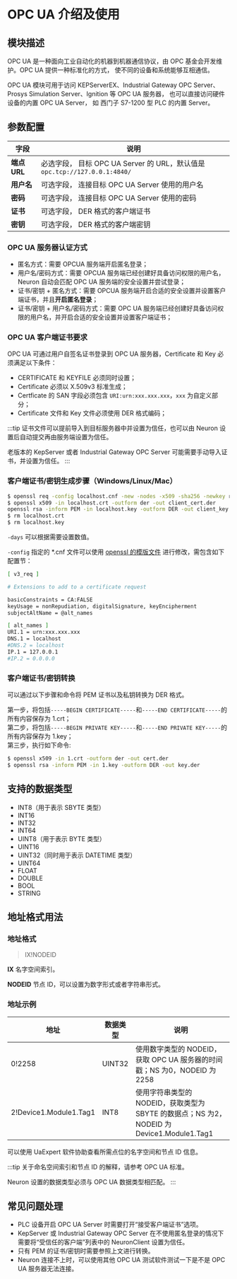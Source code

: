 # OPC UA 介绍及使用

## 模块描述

OPC UA 是一种面向工业自动化的机器到机器通信协议，由 OPC 基金会开发维护。OPC UA 提供一种标准化的方式， 使不同的设备和系统能够互相通信。

OPC UA 模块可用于访问 KEPServerEX、Industrial Gateway OPC Server、Prosys Simulation Server、Ignition 等 OPC UA 服务器， 也可以直接访问硬件设备的内置 OPC UA Server， 如 西门子 S7-1200 型 PLC 的内置 Server。

## 参数配置

| 字段               | 说明                        |
| ----------------- | --------------------------- |
| **端点 URL**      | 必选字段， 目标 OPC UA Server 的 URL，默认值是`opc.tcp://127.0.0.1:4840/` |
| **用户名**        | 可选字段， 连接目标 OPC UA Server 使用的用户名     |
| **密码**          | 可选字段， 连接目标 OPC UA Server 使用的密码       |
| **证书**          | 可选字段， DER 格式的客户端证书          |
| **密钥**          | 可选字段， DER 格式的客户端密钥   |

### OPC UA 服务器认证方式

* 匿名方式：需要 OPCUA 服务端开启匿名登录；
* 用户名/密码方式：需要 OPCUA 服务端已经创建好具备访问权限的用户名，Neuron 自动会匹配 OPC UA 服务端的安全设置并尝试登录；
* 证书/密钥 + 匿名方式：需要 OPCUA 服务端开启合适的安全设置并设置客户端证书，并且**开启匿名登录**；
* 证书/密钥 + 用户名/密码方式：需要 OPC UA 服务端已经创建好具备访问权限的用户名，并开启合适的安全设置并设置客户端证书；

### OPC UA 客户端证书要求

OPC UA 可通过用户自签名证书登录到 OPC UA 服务器，Certificate 和 Key 必须满足以下条件：
* CERTIFICATE 和 KEYFILE 必须同时设置；
* Certificate 必须以 X.509v3 标准生成；
* Certficate 的 SAN 字段必须包含 `URI:urn:xxx.xxx.xxx`，`xxx` 为自定义部分；
* Certificate 文件和 Key 文件必须使用 DER 格式编码；

:::tip
证书文件可以提前导入到目标服务器中并设置为信任，也可以由 Neuron 设置后自动提交再由服务端设置为信任。

老版本的 KepServer 或者 Industrial Gateway OPC Server 可能需要手动导入证书，并设置为信任。
:::

### 客户端证书/密钥生成步骤（Windows/Linux/Mac）

```sh
$ openssl req -config localhost.cnf -new -nodes -x509 -sha256 -newkey rsa:2048 -keyout localhost.key -days 365 -subj "/C=DE/O=neuron/CN=NeuronClient@localhost" -out localhost.crt
$ openssl x509 -in localhost.crt -outform der -out client_cert.der
openssl rsa -inform PEM -in localhost.key -outform DER -out client_key.der
$ rm localhost.crt
$ rm localhost.key
```

`-days` 可以根据需要设置数值。

`-config` 指定的 *.cnf 文件可以使用 [openssl 的模版文件](https://github.com/openssl/openssl/blob/master/apps/openssl.cnf) 进行修改，需包含如下配置节：

```sh
[ v3_req ]

# Extensions to add to a certificate request

basicConstraints = CA:FALSE
keyUsage = nonRepudiation, digitalSignature, keyEncipherment
subjectAltName = @alt_names

[ alt_names ]
URI.1 = urn:xxx.xxx.xxx
DNS.1 = localhost
#DNS.2 = localhost
IP.1 = 127.0.0.1
#IP.2 = 0.0.0.0
```

### 客户端证书/密钥转换

可以通过以下步骤和命令将 PEM 证书以及私钥转换为 DER 格式。

第一步，将包括`-----BEGIN CERTIFICATE-----`和`-----END CERTIFICATE-----`的所有内容保存为 1.crt；</br>
第二步，将包括`-----BEGIN PRIVATE KEY-----`和`-----END PRIVATE KEY-----`的所有内容保存为 1.key；</br>
第三步，执行如下命令:

```sh
$ openssl x509 -in 1.crt -outform der -out cert.der   
$ openssl rsa -inform PEM -in 1.key -outform DER -out key.der
```

## 支持的数据类型

* INT8（用于表示 SBYTE 类型）
* INT16
* INT32
* INT64
* UINT8（用于表示 BYTE 类型）
* UINT16
* UINT32（同时用于表示 DATETIME 类型）
* UINT64
* FLOAT
* DOUBLE
* BOOL
* STRING

## 地址格式用法

### 地址格式

> IX!NODEID</span>

**IX** 名字空间索引。

**NODEID** 节点 ID，可以设置为数字形式或者字符串形式。

### 地址示例

| 地址                   | 数据类型 | 说明                                                         |
| ---------------------- | -------- | ------------------------------------------------------------ |
| 0!2258                 | UINT32   | 使用数字类型的 NODEID，获取 OPC UA 服务器的时间戳；NS 为0，NODEID 为2258 |
| 2!Device1.Module1.Tag1 | INT8     | 使用字符串类型的 NODEID，获取类型为 SBYTE 的数据点；NS 为2，NODEID 为 Device1.Module1.Tag1 |

可以使用 UaExpert 软件协助查看所需点位的名字空间和节点 ID 信息。

:::tip
关于命名空间索引和节点 ID 的解释，请参考 OPC UA 标准。

Neuron 设置的数据类型必须与 OPC UA 数据类型相匹配。
:::

## 常见问题处理
* PLC 设备开启 OPC UA Server 时需要打开“接受客户端证书”选项。
* KepServer 或 Industrial Gateway OPC Server 在不使用匿名登录的情况下需要将“受信任的客户端”列表中的 NeuronClient 设置为信任。
* 只有 PEM 的证书/密钥时需要参照上文进行转换。
* Neuron 连接不上时，可以使用其他 OPC UA 测试软件测试一下是不是 OPC UA 服务器无法连接。
